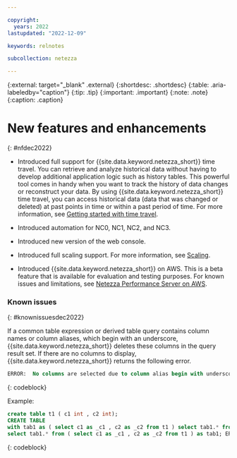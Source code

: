 ```yaml
---

copyright:
  years: 2022
lastupdated: "2022-12-09"

keywords: relnotes

subcollection: netezza

---
```


{:external: target="_blank" .external}
{:shortdesc: .shortdesc}
{:table: .aria-labeledby="caption"}
{:tip: .tip}
{:important: .important}
{:note: .note}
{:caption: .caption}

# New features and enhancements
{: #nfdec2022}

- Introduced full support for {{site.data.keyword.netezza_short}} time travel. You can retrieve and analyze historical data without having to develop additional application logic such as history tables. This powerful tool comes in handy when you want to track the history of data changes or reconstruct your data. By using {{site.data.keyword.netezza_short}} time travel, you can access historical data (data that was changed or deleted) at past points in time or within a past period of time.
For more information, see [Getting started with time travel](/docs/netezza?topic=netezza-introducing_tt).

- Introduced automation for NC0, NC1, NC2, and NC3.

- Introduced new version of the web console.

- Introduced full scaling support. For more information, see [Scaling](/docs/netezza?topic=netezza-scaling-topic).

- Introduced {{site.data.keyword.netezza_short}} on AWS. This is a beta feature that is available for evaluation and testing purposes. For known issues and limitations, see [Netezza Performance Server on AWS](https://supportcontent.ibm.com/support/pages/netezza-performance-server-cloud-pak-data-service-aws
).

### Known issues
{: #knownissuesdec2022}

If a common table expression or derived table query contains column names or column aliases, which begin with an underscore, {{site.data.keyword.netezza_short}} deletes these columns in the query result set. If there are no columns to display, {{site.data.keyword.netezza_short}} returns the following error.

```sql
ERROR:  No columns are selected due to column alias begin with underscore
```
{: codeblock}

Example:

```sql
create table t1 ( c1 int , c2 int);
CREATE TABLE
with tab1 as ( select c1 as _c1 , c2 as _c2 from t1 ) select tab1.* from tab1; ERROR:  No columns are selected due to column alias begin with underscore
select tab1.* from ( select c1 as _c1 , c2 as _c2 from t1 ) as tab1; ERROR:  No columns are selected due to column alias begin with underscore
```
{: codeblock}
